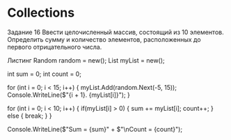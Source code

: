 # Collections
Задание 16
Ввести целочисленный массив, состоящий из 10 элементов. 
Определить сумму и количество элементов, расположенных до первого отрицательного числа.

Листинг
Random random = new();
List<int> myList = new();

int sum = 0;
int count = 0;

for (int i = 0; i < 15; i++)
{
    myList.Add(random.Next(-5, 15));
    Console.WriteLine($"{i + 1}. {myList[i]}");
}

for (int i = 0; i < 10; i++)
{
    if(myList[i] > 0)
    {
        sum += myList[i];
        count++;
    }
    else
    {
        break;
    }
}

Console.WriteLine($"Sum = {sum}" +
                  $"\nCount = {count}");
